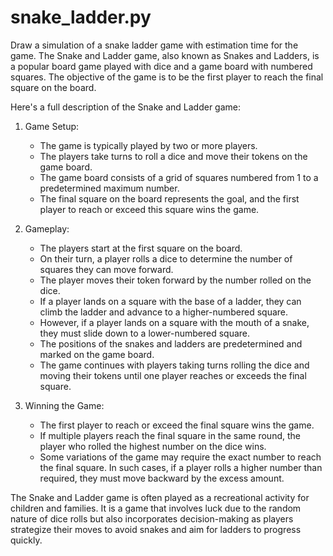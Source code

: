 # snake_ladder.py
Draw a simulation of a snake ladder game with estimation time for the game.
The Snake and Ladder game, also known as Snakes and Ladders, is a popular board game played with dice and a game board with numbered squares. The objective of the game is to be the first player to reach the final square on the board.

Here's a full description of the Snake and Ladder game:

1. Game Setup:
   - The game is typically played by two or more players.
   - The players take turns to roll a dice and move their tokens on the game board.
   - The game board consists of a grid of squares numbered from 1 to a predetermined maximum number.
   - The final square on the board represents the goal, and the first player to reach or exceed this square wins the game.

2. Gameplay:
   - The players start at the first square on the board.
   - On their turn, a player rolls a dice to determine the number of squares they can move forward.
   - The player moves their token forward by the number rolled on the dice.
   - If a player lands on a square with the base of a ladder, they can climb the ladder and advance to a higher-numbered square.
   - However, if a player lands on a square with the mouth of a snake, they must slide down to a lower-numbered square.
   - The positions of the snakes and ladders are predetermined and marked on the game board.
   - The game continues with players taking turns rolling the dice and moving their tokens until one player reaches or exceeds the final square.

3. Winning the Game:
   - The first player to reach or exceed the final square wins the game.
   - If multiple players reach the final square in the same round, the player who rolled the highest number on the dice wins.
   - Some variations of the game may require the exact number to reach the final square. In such cases, if a player rolls a higher number than required, they must move backward by the excess amount.

The Snake and Ladder game is often played as a recreational activity for children and families. It is a game that involves luck due to the random nature of dice rolls but also incorporates decision-making as players strategize their moves to avoid snakes and aim for ladders to progress quickly.

